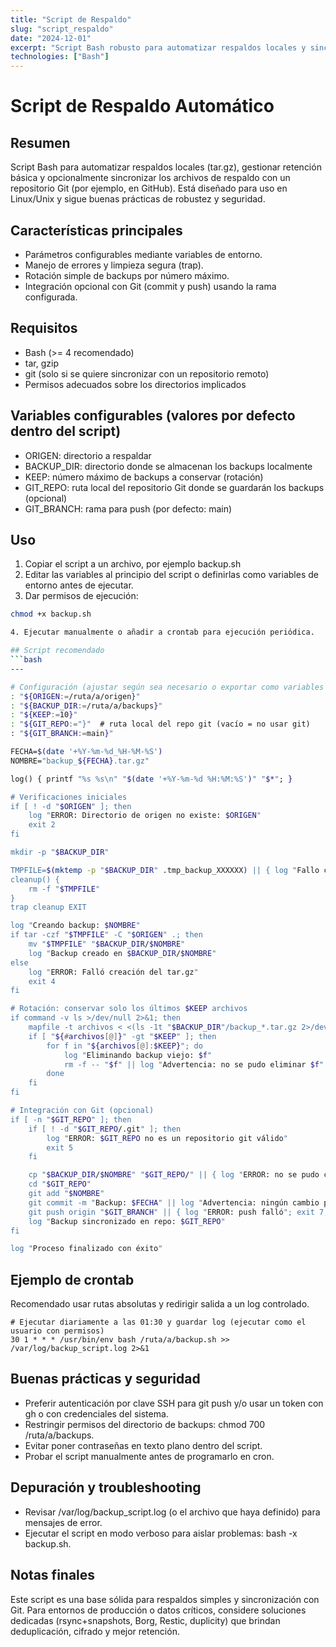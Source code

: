 ```yaml
---
title: "Script de Respaldo"
slug: "script_respaldo"
date: "2024-12-01"
excerpt: "Script Bash robusto para automatizar respaldos locales y sincronización con un repositorio Git"
technologies: ["Bash"]
---
```


# Script de Respaldo Automático 

## Resumen
Script Bash para automatizar respaldos locales (tar.gz), gestionar retención básica y opcionalmente sincronizar los archivos de respaldo con un repositorio Git (por ejemplo, en GitHub). Está diseñado para uso en Linux/Unix y sigue buenas prácticas de robustez y seguridad.

## Características principales
- Parámetros configurables mediante variables de entorno.
- Manejo de errores y limpieza segura (trap).
- Rotación simple de backups por número máximo.
- Integración opcional con Git (commit y push) usando la rama configurada.

## Requisitos
- Bash (>= 4 recomendado)
- tar, gzip
- git (solo si se quiere sincronizar con un repositorio remoto)
- Permisos adecuados sobre los directorios implicados

## Variables configurables (valores por defecto dentro del script)
- ORIGEN: directorio a respaldar
- BACKUP_DIR: directorio donde se almacenan los backups localmente
- KEEP: número máximo de backups a conservar (rotación)
- GIT_REPO: ruta local del repositorio Git donde se guardarán los backups (opcional)
- GIT_BRANCH: rama para push (por defecto: main)

## Uso
1. Copiar el script a un archivo, por ejemplo backup.sh
2. Editar las variables al principio del script o definirlas como variables de entorno antes de ejecutar.
3. Dar permisos de ejecución:

```bash
chmod +x backup.sh

4. Ejecutar manualmente o añadir a crontab para ejecución periódica.

## Script recomendado
```bash
---

# Configuración (ajustar según sea necesario o exportar como variables de entorno)
: "${ORIGEN:=/ruta/a/origen}"
: "${BACKUP_DIR:=/ruta/a/backups}"
: "${KEEP:=10}"
: "${GIT_REPO:="}"  # ruta local del repo git (vacío = no usar git)
: "${GIT_BRANCH:=main}"

FECHA=$(date '+%Y-%m-%d_%H-%M-%S')
NOMBRE="backup_${FECHA}.tar.gz"

log() { printf "%s %s\n" "$(date '+%Y-%m-%d %H:%M:%S')" "$*"; }

# Verificaciones iniciales
if [ ! -d "$ORIGEN" ]; then
    log "ERROR: Directorio de origen no existe: $ORIGEN"
    exit 2
fi

mkdir -p "$BACKUP_DIR"

TMPFILE=$(mktemp -p "$BACKUP_DIR" .tmp_backup_XXXXXX) || { log "Fallo creando tmpfile"; exit 3; }
cleanup() {
    rm -f "$TMPFILE"
}
trap cleanup EXIT

log "Creando backup: $NOMBRE"
if tar -czf "$TMPFILE" -C "$ORIGEN" .; then
    mv "$TMPFILE" "$BACKUP_DIR/$NOMBRE"
    log "Backup creado en $BACKUP_DIR/$NOMBRE"
else
    log "ERROR: Falló creación del tar.gz"
    exit 4
fi

# Rotación: conservar solo los últimos $KEEP archivos
if command -v ls >/dev/null 2>&1; then
    mapfile -t archivos < <(ls -1t "$BACKUP_DIR"/backup_*.tar.gz 2>/dev/null || true)
    if [ "${#archivos[@]}" -gt "$KEEP" ]; then
        for f in "${archivos[@]:$KEEP}"; do
            log "Eliminando backup viejo: $f"
            rm -f -- "$f" || log "Advertencia: no se pudo eliminar $f"
        done
    fi
fi

# Integración con Git (opcional)
if [ -n "$GIT_REPO" ]; then
    if [ ! -d "$GIT_REPO/.git" ]; then
        log "ERROR: $GIT_REPO no es un repositorio git válido"
        exit 5
    fi

    cp "$BACKUP_DIR/$NOMBRE" "$GIT_REPO/" || { log "ERROR: no se pudo copiar $NOMBRE a $GIT_REPO"; exit 6; }
    cd "$GIT_REPO"
    git add "$NOMBRE"
    git commit -m "Backup: $FECHA" || log "Advertencia: ningún cambio para commitear"
    git push origin "$GIT_BRANCH" || { log "ERROR: push falló"; exit 7; }
    log "Backup sincronizado en repo: $GIT_REPO"
fi

log "Proceso finalizado con éxito"
```

## Ejemplo de crontab
Recomendado usar rutas absolutas y redirigir salida a un log controlado.

```
# Ejecutar diariamente a las 01:30 y guardar log (ejecutar como el usuario con permisos)
30 1 * * * /usr/bin/env bash /ruta/a/backup.sh >> /var/log/backup_script.log 2>&1
```

## Buenas prácticas y seguridad
- Preferir autenticación por clave SSH para git push y/o usar un token con gh o con credenciales del sistema.
- Restringir permisos del directorio de backups: chmod 700 /ruta/a/backups.
- Evitar poner contraseñas en texto plano dentro del script.
- Probar el script manualmente antes de programarlo en cron.

## Depuración y troubleshooting
- Revisar /var/log/backup_script.log (o el archivo que haya definido) para mensajes de error.
- Ejecutar el script en modo verboso para aislar problemas: bash -x backup.sh.

## Notas finales
Este script es una base sólida para respaldos simples y sincronización con Git. Para entornos de producción o datos críticos, considere soluciones dedicadas (rsync+snapshots, Borg, Restic, duplicity) que brindan deduplicación, cifrado y mejor retención.


